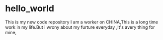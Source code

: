 # hello_world
This is my new code repository
I am a worker on CHINA,This is a long time work in my life.But i wrony about my furture everyday ,It's avery thing for mine,
